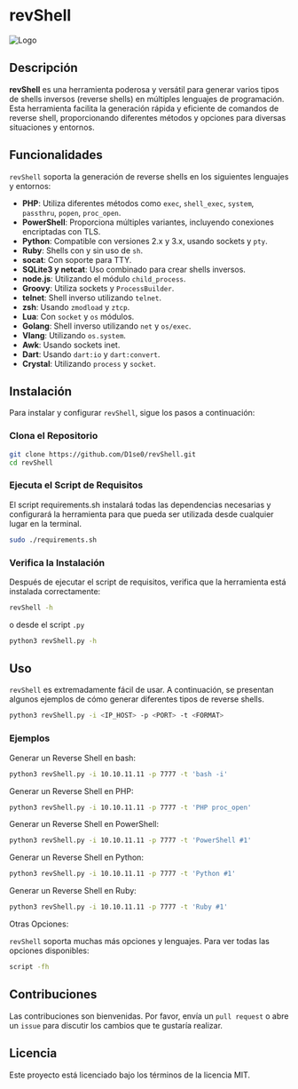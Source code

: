 # revShell

![Logo](https://path-to-your-logo-image/logo.png)

## Descripción

**revShell** es una herramienta poderosa y versátil para generar varios tipos de shells inversos (reverse shells) en múltiples lenguajes de programación. Esta herramienta facilita la generación rápida y eficiente de comandos de reverse shell, proporcionando diferentes métodos y opciones para diversas situaciones y entornos.

## Funcionalidades

`revShell` soporta la generación de reverse shells en los siguientes lenguajes y entornos:

- **PHP**: Utiliza diferentes métodos como `exec`, `shell_exec`, `system`, `passthru`, `popen`, `proc_open`.
- **PowerShell**: Proporciona múltiples variantes, incluyendo conexiones encriptadas con TLS.
- **Python**: Compatible con versiones 2.x y 3.x, usando sockets y `pty`.
- **Ruby**: Shells con y sin uso de `sh`.
- **socat**: Con soporte para TTY.
- **SQLite3 y netcat**: Uso combinado para crear shells inversos.
- **node.js**: Utilizando el módulo `child_process`.
- **Groovy**: Utiliza sockets y `ProcessBuilder`.
- **telnet**: Shell inverso utilizando `telnet`.
- **zsh**: Usando `zmodload` y `ztcp`.
- **Lua**: Con `socket` y `os` módulos.
- **Golang**: Shell inverso utilizando `net` y `os/exec`.
- **Vlang**: Utilizando `os.system`.
- **Awk**: Usando sockets inet.
- **Dart**: Usando `dart:io` y `dart:convert`.
- **Crystal**: Utilizando `process` y `socket`.

## Instalación

Para instalar y configurar `revShell`, sigue los pasos a continuación:

### Clona el Repositorio

```bash
git clone https://github.com/D1se0/revShell.git
cd revShell
```

### Ejecuta el Script de Requisitos

El script requirements.sh instalará todas las dependencias necesarias y configurará la herramienta para que pueda ser utilizada desde cualquier lugar en la terminal.

```bash
sudo ./requirements.sh
```

### Verifica la Instalación

Después de ejecutar el script de requisitos, verifica que la herramienta está instalada correctamente:

```bash
revShell -h
```
o desde el script `.py`

```bash
python3 revShell.py -h
```

## Uso

`revShell` es extremadamente fácil de usar. A continuación, se presentan algunos ejemplos de cómo generar diferentes tipos de reverse shells.

```bash
python3 revShell.py -i <IP_HOST> -p <PORT> -t <FORMAT>
```

### Ejemplos

Generar un Reverse Shell en bash:

```bash
python3 revShell.py -i 10.10.11.11 -p 7777 -t 'bash -i'
```

Generar un Reverse Shell en PHP:

```bash
python3 revShell.py -i 10.10.11.11 -p 7777 -t 'PHP proc_open'
```

Generar un Reverse Shell en PowerShell:

```bash
python3 revShell.py -i 10.10.11.11 -p 7777 -t 'PowerShell #1'
```

Generar un Reverse Shell en Python:

```bash
python3 revShell.py -i 10.10.11.11 -p 7777 -t 'Python #1'
```

Generar un Reverse Shell en Ruby:

```bash
python3 revShell.py -i 10.10.11.11 -p 7777 -t 'Ruby #1'
```

Otras Opciones:

`revShell` soporta muchas más opciones y lenguajes. Para ver todas las opciones disponibles:

```bash
script -fh
```

## Contribuciones

Las contribuciones son bienvenidas. Por favor, envía un `pull request` o abre un `issue` para discutir los cambios que te gustaría realizar.

## Licencia

Este proyecto está licenciado bajo los términos de la licencia MIT.
